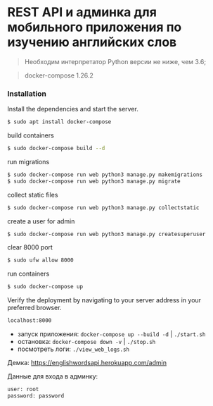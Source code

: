 # REST API и админка для мобильного приложения по изучению английских слов

> Необходим интерпретатор Python версии не ниже, чем 3.6;

> docker-compose 1.26.2

### Installation

Install the dependencies and start the server.

```sh
$ sudo apt install docker-compose
```

build containers
```sh
$ sudo docker-compose build --d
```
run migrations
```sh 
$ sudo docker-compose run web python3 manage.py makemigrations
$ sudo docker-compose run web python3 manage.py migrate
```
collect static files
```sh
$ sudo docker-compose run web python3 manage.py collectstatic
```
create a user for admin
```sh
$ sudo docker-compose run web python3 manage.py createsuperuser
```
clear 8000 port
```sh
$ sudo ufw allow 8000
```
run containers
```sh
$ sudo docker-compose up
```

Verify the deployment by navigating to your server address in your preferred browser.

```sh
localhost:8000
```
- запуск приложения: `docker-compose up --build -d` | `./start.sh `
- остановка: `docker-compose down -v` | `./stop.sh` 
- посмотреть логи: `./view_web_logs.sh`

Демка: https://englishwordsapi.herokuapp.com/admin

Данные для входа в админку:

```sh
user: root
password: password
```
